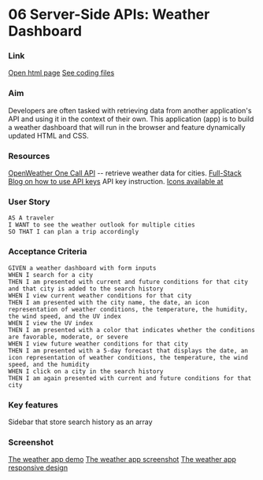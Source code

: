 # 06 Server-Side APIs: Weather Dashboard

### Link

[Open html page](https://hongnodie.github.io/Weather-Dashboard/)
[See coding files](https://github.com/Hongnodie/Weather-Dashboard.git)

### Aim

Developers are often tasked with retrieving data from another application's API and using it in the context of their own. This application (app) is to build a weather dashboard that will run in the browser and feature dynamically updated HTML and CSS.

### Resources

[OpenWeather One Call API](https://openweathermap.org/api/one-call-api) -- retrieve weather data for cities. 
[Full-Stack Blog on how to use API keys](https://coding-boot-camp.github.io/full-stack/apis/how-to-use-api-keys) API key instruction.
[Icons available at](https://fontawesome.com/v5.15/icons?d=gallery&p=2)

### User Story

```
AS A traveler
I WANT to see the weather outlook for multiple cities
SO THAT I can plan a trip accordingly
```

### Acceptance Criteria

```
GIVEN a weather dashboard with form inputs
WHEN I search for a city
THEN I am presented with current and future conditions for that city and that city is added to the search history
WHEN I view current weather conditions for that city
THEN I am presented with the city name, the date, an icon representation of weather conditions, the temperature, the humidity, the wind speed, and the UV index
WHEN I view the UV index
THEN I am presented with a color that indicates whether the conditions are favorable, moderate, or severe
WHEN I view future weather conditions for that city
THEN I am presented with a 5-day forecast that displays the date, an icon representation of weather conditions, the temperature, the wind speed, and the humidity
WHEN I click on a city in the search history
THEN I am again presented with current and future conditions for that city
```

### Key features

Sidebar that store search history as an array

### Screenshot

[The weather app demo](./assets/images/demo.png)
[The weather app screenshot](./assets/images/screenshot.png)
[The weather app responsive design](./assets/images/responsivedesign.png)
